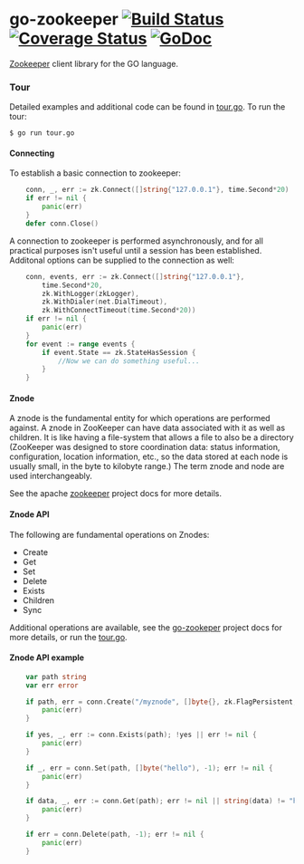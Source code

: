 # go-zookeeper [![Build Status](https://travis-ci.org/talbright/go-zookeeper.png)](https://travis-ci.org/talbright/go-zookeeper) [![Coverage Status](https://coveralls.io/repos/github/talbright/go-zookeeper/badge.svg?branch=build-improvements)](https://coveralls.io/github/talbright/go-zookeeper?branch=build-improvements) [![GoDoc](https://godoc.org/github.com/talbright/go-zookeeper/zk?status.svg)](http://godoc.org/github.com/talbright/go-zookeeper/zk)

[Zookeeper](https://zookeeper.apache.org/) client library for the GO language.

### Tour

Detailed examples and additional code can be found in [tour.go](examples/tour.go). To run the tour:

``$ go run tour.go``

#### Connecting

To establish a basic connection to zookeeper:

```go
	conn, _, err := zk.Connect([]string{"127.0.0.1"}, time.Second*20)
	if err != nil {
		panic(err)
	}
	defer conn.Close()
```

A connection to zookeeper is performed asynchronously, and for all practical purposes isn't useful 
until a session has been established. Additonal options can be supplied to the connection as well: 

```go
	conn, events, err := zk.Connect([]string{"127.0.0.1"},
		time.Second*20,
		zk.WithLogger(zkLogger),
		zk.WithDialer(net.DialTimeout),
		zk.WithConnectTimeout(time.Second*20))
	if err != nil {
		panic(err)
	}
	for event := range events {
		if event.State == zk.StateHasSession {
			//Now we can do something useful...
		}
	}
```

#### Znode

A znode is the fundamental entity for which operations are performed against. A znode in ZooKeeper can have data associated with it as well as children. It is like having a file-system that allows a file to also be a directory (ZooKeeper was designed to store coordination data: status information, configuration, location information, etc., so the data stored at each node is usually small, in the byte to kilobyte range.) The term znode and node are used interchangeably.

See the apache [zookeeper](https://zookeeper.apache.org/doc/trunk/zookeeperOver.html) project docs for more details.

#### Znode API

The following are fundamental operations on Znodes:
* Create
* Get
* Set
* Delete
* Exists
* Children
* Sync

Additional operations are available, see the [go-zookeper](http://godoc.org/github.com/talbright/go-zookeeper/zk) project docs for more details, or run the [tour.go](examples/tour.go).

#### Znode API example

```go
	var path string
	var err error

	if path, err = conn.Create("/myznode", []byte{}, zk.FlagPersistent, zk.WorldACL(zk.PermAll)); err != nil {
		panic(err)
	}

	if yes, _, err := conn.Exists(path); !yes || err != nil {
		panic(err)
	}

	if _, err = conn.Set(path, []byte("hello"), -1); err != nil {
		panic(err)
	}

	if data, _, err := conn.Get(path); err != nil || string(data) != "hello" {
		panic(err)
	} 

	if err = conn.Delete(path, -1); err != nil {
		panic(err)
	}
```
